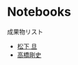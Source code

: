 # Notebooks

成果物リスト

* [松下 旦](http://nbviewer.jupyter.org/github/myuuuuun/oyama_seminar2016/blob/master/exercise/ex01/Simple%20Optimal%20Growth.ipynb)
* [高橋剛史](http://nbviewer.jupyter.org/github/13tsuyoshi/521due.jl/blob/master/exercise5.ipynb)

